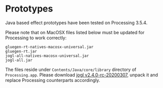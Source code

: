 Prototypes
===

Java based effect prototypes have been tested on Processing 3.5.4.

Please note that on MacOSX files listed below must be updated for Processing to
work correctly:

```
gluegen-rt-natives-macosx-universal.jar
gluegen-rt.jar
jogl-all-natives-macosx-universal.jar
jogl-all.jar
```

The files reside under `Contents/Java/core/library` directory of
`Processing.app`. Please download [jogl v2.4.0-rc-20200307](
https://jogamp.org/deployment/archive/rc/v2.4.0-rc-20200307/archive/jogamp-all-platforms.7z),
unpack it and replace Processing counterparts accordingly.
